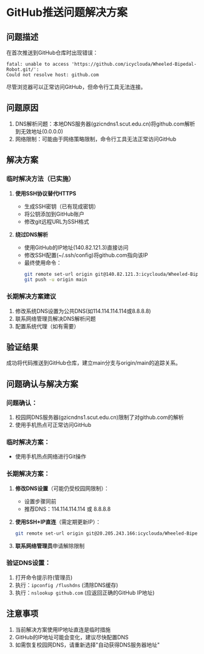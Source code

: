 # GitHub推送问题解决方案

## 问题描述
在首次推送到GitHub仓库时出现错误：
```
fatal: unable to access 'https://github.com/icyclouda/Wheeled-Bipedal-Robot.git/': 
Could not resolve host: github.com
```
尽管浏览器可以正常访问GitHub，但命令行工具无法连接。

## 问题原因
1. DNS解析问题：本地DNS服务器(gzicndns1.scut.edu.cn)将github.com解析到无效地址(0.0.0.0)
2. 网络限制：可能由于网络策略限制，命令行工具无法正常访问GitHub

## 解决方案
### 临时解决方法（已实施）
1. **使用SSH协议替代HTTPS**
   - 生成SSH密钥（已有现成密钥）
   - 将公钥添加到GitHub账户
   - 修改git远程URL为SSH格式

2. **绕过DNS解析**
   - 使用GitHub的IP地址(140.82.121.3)直接访问
   - 修改SSH配置(~/.ssh/config)将github.com指向该IP
   - 最终使用命令：
     ```bash
     git remote set-url origin git@140.82.121.3:icyclouda/Wheeled-Bipedal-Robot.git
     git push -u origin main
     ```

### 长期解决方案建议
1. 修改系统DNS设置为公共DNS(如114.114.114.114或8.8.8.8)
2. 联系网络管理员解决DNS解析问题
3. 配置系统代理（如有需要）

## 验证结果
成功将代码推送到GitHub仓库，建立main分支与origin/main的追踪关系。

## 问题确认与解决方案

### 问题确认：
1. 校园网DNS服务器(gzicndns1.scut.edu.cn)限制了对github.com的解析
2. 使用手机热点可正常访问GitHub

### 临时解决方案：
- 使用手机热点网络进行Git操作

### 长期解决方案：
1. **修改DNS设置**（可能仍受校园网限制）：
   - 设置步骤同前
   - 推荐DNS：114.114.114.114 或 8.8.8.8

2. **使用SSH+IP直连**（需定期更新IP）：
   ```bash
   git remote set-url origin git@20.205.243.166:icyclouda/Wheeled-Bipedal-Robot.git
   ```

3. **联系网络管理员**申请解除限制

### 验证DNS设置：
1. 打开命令提示符(管理员)
2. 执行：`ipconfig /flushdns` (清除DNS缓存)
3. 执行：`nslookup github.com` (应返回正确的GitHub IP地址)

## 注意事项
1. 当前解决方案使用IP地址直连是临时措施
2. GitHub的IP地址可能会变化，建议尽快配置DNS
3. 如需恢复校园网DNS，请重新选择"自动获得DNS服务器地址"
